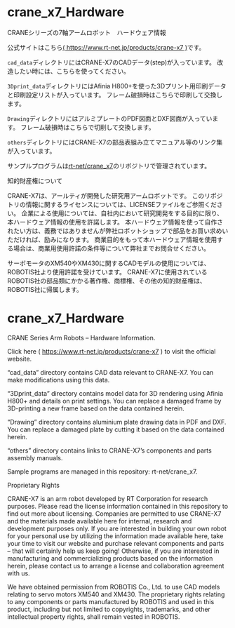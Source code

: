 # crane_x7_Hardware
CRANEシリーズの7軸アームロボット　ハードウェア情報

公式サイトはこちら[( https://www.rt-net.jp/products/crane-x7 )](https://www.rt-net.jp/products/crane-x7)です。

`cad_data`ディレクトリにはCRANE-X7のCADデータ(step)が入っています。
改造したい時には、こちらを使ってください。

`3Dprint_data`ディレクトリにはAfinia H800+を使った3Dプリント用印刷データと印刷設定リストが入っています。
フレーム破損時はこちらで印刷して交換します。

`Drawing`ディレクトリにはアルミプレートのPDF図面とDXF図面が入っています。
フレーム破損時はこちらで切削して交換します。

`others`ディレクトリにはCRANE-X7の部品表組み立てマニュアル等のリンク集が入っています。

サンプルプログラムは[rt-net/crane_x7](https://github.com/rt-net/crane_x7)のリポジトリで管理されています。


知的財産権について

CRANE-X7は、アールティが開発した研究用アームロボットです。
このリポジトリの情報に関するライセンスについては、LICENSEファイルをご参照ください。
企業による使用については、自社内において研究開発をする目的に限り、本ハードウェア情報の使用を許諾します。 
本ハードウェア情報を使って自作されたい方は、義務ではありませんが弊社ロボットショップで部品をお買い求めいただければ、励みになります。
商業目的をもって本ハードウェア情報を使用する場合は、商業用使用許諾の条件等について弊社までお問合せください。


サーボモータのXM540やXM430に関するCADモデルの使用については、ROBOTIS社より使用許諾を受けています。 
CRANE-X7に使用されているROBOTIS社の部品類にかかる著作権、商標権、その他の知的財産権は、ROBOTIS社に帰属します。


# crane_x7_Hardware
CRANE Series Arm Robots – Hardware Information.

Click here ( https://www.rt-net.jp/products/crane-x7 ) to visit the official website.

 “cad_data” directory contains CAD data relevant to CRANE-X7. 
You can make modifications using this data.

“3Dprint_data” directory contains model data for 3D rendering using Afinia H800+ and details on print settings. You can replace a damaged frame by 3D-printing a new frame based on the data contained herein. 

“Drawing” directory contains aluminium plate drawing data in PDF and DXF. You can replace a damaged plate by cutting it based on the data contained herein.

“others” directory contains links to CRANE-X7’s components and parts assembly manuals.

Sample programs are managed in this repository: rt-net/crane_x7.


Proprietary Rights

CRANE-X7 is an arm robot developed by RT Corporation for research purposes. Please read the license information contained in this repository to find out more about licensing. Companies are permitted to use CRANE-X7 and the materials made available here for internal, research and development purposes only. If you are interested in building your own robot for your personal use by utilizing the information made available here, take your time to visit our website and purchase relevant components and parts – that will certainly help us keep going! Otherwise, if you are interested in manufacturing and commercializing products based on the information herein, please contact us to arrange a license and collaboration agreement with us. 

We have obtained permission from ROBOTIS Co., Ltd. to use CAD models relating to servo motors XM540 and XM430. The proprietary rights relating to any components or parts manufactured by ROBOTIS and used in this product, including but not limited to copyrights, trademarks, and other intellectual property rights, shall remain vested in ROBOTIS. 
